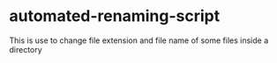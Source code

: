 # automated-renaming-script
This is use to change file extension and file name of some files inside a directory 
